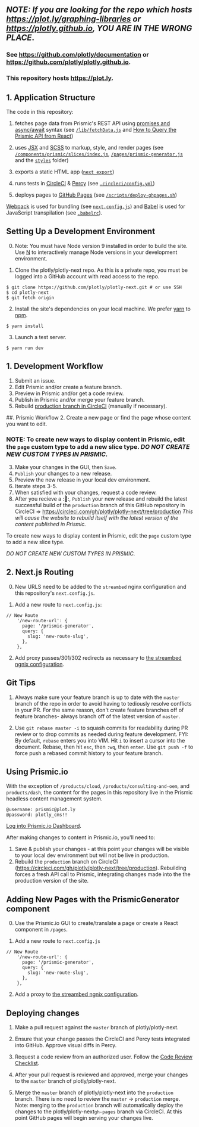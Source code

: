 ## ***NOTE: If you are looking for the repo which hosts https://plot.ly/graphing-libraries or https://plotly.github.io, YOU ARE IN THE WRONG PLACE***.

### See https://github.com/plotly/documentation or https://github.com/plotly/plotly.github.io.

### This repository hosts https://plot.ly.

## 1. Application Structure

The code in this repository:

1. fetches page data from Prismic's REST API using [promises and async/await](https://javascript.info/async-await) syntax (see [`/lib/fetchData.js`](https://github.com/plotly/plotly-next/blob/master/lib/fetchData.js) and [How to Query the Prismic API from React](https://prismic.io/docs/reactjs/query-the-api/how-to-query-the-api))

2. uses [JSX](https://reactjs.org/docs/jsx-in-depth.html) and [SCSS](https://sass-lang.com/guide) to markup, style, and render pages (see [`/components/prismic/slices/index.js`](https://github.com/plotly/plotly-next/blob/master/components/prismic/slices/index.js), [`/pages/prismic-generator.js`](https://github.com/plotly/plotly-next/blob/master/pages/prismic-generator.js) and the [`styles`](https://github.com/plotly/plotly-next/tree/master/styles) folder)

3. exports a static HTML app ([`next export`](https://nextjs.org/learn/excel/static-html-export))

4. runs tests in [CircleCI](https://circleci.com/) & [Percy](https://percy.io/) (see [`.circleci/config.yml`](https://github.com/plotly/plotly-next/blob/master/.circleci/config.yml))

5. deploys pages to [GitHub Pages](https://pages.github.com/) (see [`/scripts/deploy-ghpages.sh`](https://github.com/plotly/plotly-next/blob/master/scripts/deploy-ghpages.sh))

[Webpack](https://webpack.js.org/) is used for bundling (see [`next.config.js`](https://github.com/plotly/plotly-next/blob/master/next.config.js)) and [Babel](https://babeljs.io/) is used for JavaScript transpilation (see [`.babelrc`](https://github.com/plotly/plotly-next/blob/master/.babelrc)).

## Setting Up a Development Environment

0. Note: You must have Node version 9 installed in order to build the site. Use [N](https://github.com/tj/n#installingactivating-versions) to interactively manage Node versions in your development environment.

1. Clone the plotly/plotly-next repo. As this is a private repo, you must be logged into a GitHub account with read access to the repo.
```
$ git clone https://github.com/plotly/plotly-next.git # or use SSH
$ cd plotly-next
$ git fetch origin
```

2. Install the site's dependencies on your local machine. We prefer [yarn](https://yarnpkg.com/) to [npm](https://www.npmjs.com/).
```
$ yarn install
```

3. Launch a test server.
```
$ yarn run dev
```

## 1. Development Workflow
1. Submit an issue.
2. Edit Prismic and/or create a feature branch.
3. Preview in Prismic and/or get a code review.
4. Publish in Prismic and/or merge your feature branch.
5. Rebuild [production branch in CircleCI](https://circleci.com/gh/plotly/plotly-next/tree/production ) (manually if necessary).

##. Prismic Workflow
2. Create a new page or find the page whose content you want to edit.
### NOTE: To create new ways to display content in Prismic, edit the `page` custom type to add a new slice type. *DO NOT CREATE NEW CUSTOM TYPES IN PRISMIC.*
3. Make your changes in the GUI, then `Save`.
4. `Publish` your changes to a new release.
5. Preview the new release in your local dev environment.
6. Iterate steps 3-5.
7. When satisfied with your changes, request a code review.
8. After you recieve a ::dancer::, `Publish` your new release and rebuild the latest successful build of the `production` branch of this GitHub repository in CircleCI => https://circleci.com/gh/plotly/plotly-next/tree/production *This will cause the website to rebuild itself with the latest version of the content published in Prismic.*

To create new ways to display content in Prismic, edit the `page` custom type to add a new slice type.

*DO NOT CREATE NEW CUSTOM TYPES IN PRISMIC.*

## 2. Next.js Routing
0. New URLS need to be added to the `streambed` nginx configuration and this repository's `next.config.js`.

1. Add a new route to `next.config.js`:
```
// New Route
    '/new-route-url': {
      page: '/prismic-generator',
      query: {
        slug: 'new-route-slug',
      },
    },
```
2. Add proxy passes/301/302 redirects as necessary to [the streambed ngnix configuration](https://github.com/plotly/streambed/blob/master/deployment/roles/streambed/templates/nginx-streambed.conf).


## Git Tips

1. Always make sure your feature branch is up to date with the `master` branch of the repo in order to avoid having to tediously resolve conflicts in your PR. For the same reason, don't create feature branches off of feature branches- always branch off of the latest version of `master`.

2. Use `git rebase master -i` to squash commits for readability during PR review or to drop commits as needed during feature development. FYI: By default, `rebase` enters you into VIM. Hit `i` to insert a cursor into the document. Rebase, then hit `esc`, then `:wq`, then `enter`. Use `git push -f` to force push a rebased commit history to your feature branch.

## Using Prismic.io

With the exception of `/products/cloud`, `/products/consulting-and-oem`, and `products/dash`, the content for the pages in this repository live in the Prismic headless content management system.

```
@username: prismic@plot.ly
@password: plotly_cms!!
```
[Log into Prismic.io Dashboard](https://plotly.prismic.io/documents/working/).

After making changes to content in Prismic.io, you'll need to:
1. Save & publish your changes -  at this point your changes will be visible to your local dev environment but will not be live in production.
2. Rebuild the `production` branch on CircleCI (https://circleci.com/gh/plotly/plotly-next/tree/production). Rebuilding forces a fresh API call to Prismic, integrating changes made into the the production version of the site.

## Adding New Pages with the PrismicGenerator component
0. Use the Prismic.io GUI to create/translate a page or create a React component in `/pages`.

1. Add a new route to `next.config.js`
```
// New Route
    '/new-route-url': {
      page: '/prismic-generator',
      query: {
        slug: 'new-route-slug',
      },
    },
```
2. Add a proxy to [the streambed ngnix configuration](https://github.com/plotly/streambed/blob/master/deployment/roles/streambed/templates/nginx-streambed.conf).

## Deploying changes

1. Make a pull request against the `master` branch of plotly/plotly-next.

2. Ensure that your change passes the CircleCI and Percy tests integrated into GitHub. Approve visual diffs in Percy.

3. Request a code review from an authorized user. Follow the [Code Review Checklist](https://github.com/plotly/dev-docs/blob/master/basics/code-review-checklist.md).

4. After your pull request is reviewed and approved, merge your changes to the `master` branch of plotly/plotly-next.

5. Merge the `master` branch of plotly/plotly-next into the `production` branch. There is no need to review the `master` -> `production` merge. Note: merging to the `production` branch will automatically deploy the changes to the plotly/plotly-next`gh-pages` branch via CircleCI. At this point GitHub pages will begin serving your changes live.
